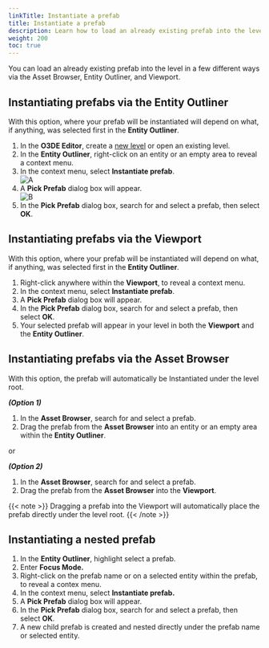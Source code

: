 ```yaml
---
linkTitle: Instantiate a prefab
title: Instantiate a prefab
description: Learn how to load an already existing prefab into the level in a few different ways via the Asset Browser, Entity Outliner, and Viewport.
weight: 200
toc: true
---
```


You can load an already existing prefab into the level in a few different ways via the Asset Browser, Entity Outliner, and Viewport.

## **Instantiating prefabs via the Entity Outliner**

With this option, where your prefab will be instantiated will depend on what, if anything, was selected first in the **Entity Outliner**. 

1.  In the **O3DE Editor**, create a [new level](https://www.o3de.org/docs/learning-guide/tutorials/environments/create-a-level/) or open an existing level.
2.  In the **Entity Outliner**, right-click on an entity or an empty area to reveal a context menu.
3.  In the context menu, select **Instantiate prefab**.  
    ![A](/images/learning-guide/tutorials/game-objects/instantiate-a-prefab/A.png)
4.  A **Pick Prefab** dialog box will appear.  
    ![B](/images/learning-guide/tutorials/game-objects/instantiate-a-prefab/B.png)
5.  In the **Pick Prefab** dialog box, search for and select a prefab, then select **OK**.

## **Instantiating prefabs via the Viewport**

With this option, where your prefab will be instantiated will depend on what, if anything, was selected first in the **Entity Outliner**. 

1.  Right-click anywhere within the **Viewport**, to reveal a context menu.
2.  In the context menu, select **Instantiate prefab**.
3.  A **Pick Prefab** dialog box will appear.
4.  In the **Pick Prefab** dialog box, search for and select a prefab, then select **OK**.
5.  Your selected prefab will appear in your level in both the **Viewport** and the **Entity Outliner**.

## **Instantiating prefabs via the Asset Browser**

With this option, the prefab will automatically be Instantiated under the level root.

***(Option 1)***

1.  In the **Asset Browser**, search for and select a prefab.
2.  Drag the prefab from the **Asset Browser** into an entity or an empty area within the **Entity Outliner**.

or

***(Option 2)***

1.  In the **Asset Browser**, search for and select a prefab.
2.  Drag the prefab from the **Asset Browser** into the **Viewport**. 

{{< note >}}
Dragging a prefab into the Viewport will automatically place the prefab directly under the level root.
{{< /note >}}

## **Instantiating a nested prefab**

1.  In the **Entity Outliner**, highlight select a prefab.
2.  Enter **Focus Mode.**
3.  Right-click on the prefab name or on a selected entity within the prefab, to reveal a contex menu.
4.  In the context menu, select **Instantiate prefab.**
5.  A **Pick Prefab** dialog box will appear.
6.  In the **Pick Prefab** dialog box, search for and select a prefab, then select **OK**.
7.  A new child prefab is created and nested directly under the prefab name or selected entity.